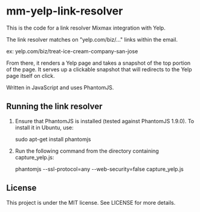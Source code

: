 mm-yelp-link-resolver
=====================

This is the code for a link resolver Mixmax integration with Yelp. 

The link resolver matches on "yelp.com/biz/..." links within the email.

ex: yelp.com/biz/treat-ice-cream-company-san-jose

From there, it renders a Yelp page and takes a snapshot of the top portion of the page. It serves up a clickable snapshot that will redirects to the Yelp page itself on click. 

Written in JavaScript and uses PhantomJS.

Running the link resolver
-------------------------

1. Ensure that PhantomJS is installed (tested against PhantomJS 1.9.0). To install it in Ubuntu, use:

    sudo apt-get install phantomjs

1. Run the following command from the directory containing capture_yelp.js:

    phantomjs --ssl-protocol=any --web-security=false capture_yelp.js 

License
-------------------------

This project is under the MIT license. See LICENSE for more details.
